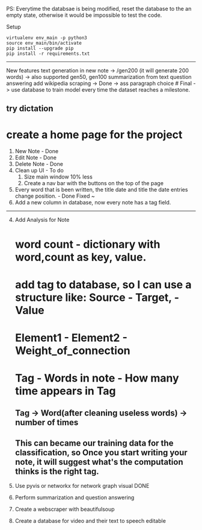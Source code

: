 PS:
Everytime the databsae is being modified, reset the database to the an empty state, otherwise it would be impossible to test the code.

Setup
```
virtualenv env_main -p python3
source env_main/bin/activate
pip install --upgrade pip
pip install -r requirements.txt
```
---
New features 
text generation in new note -> /gen200 (it will generate 200 words) -> also supported gen50, gen100
summarization from text
question answering 
add wikipedia scraping -> Done -> ass paragraph choice #
Final -> use database to train model every time the dataset reaches a milestone.

try dictation
---
# create a home page for the project
1. New Note - Done
2. Edit Note - Done
3. Delete Note - Done
4. Clean up UI - To do
    1. Size main window 10% less
    2. Create a nav bar with the buttons on the top of the page
5. Every word that is been written,
    the title date and title the date entries change position. - Done 
    Fixed ~
6. Add a new column in database, now every note has a tag field.

------------------------
4. Add Analysis for Note 
    # word count - dictionary with word,count as key, value.
    # add tag to database, so I can use a structure like: Source   -  Target,   - Value
    #                                                     Element1 -  Element2  - Weight_of_connection
    #                                                     Tag      -  Words in note - How many time appears in Tag    

    Tag -> Word(after cleaning useless words) -> number of times
    ------------------------------------------------------------
    This can became our training data for the classification, so Once you start writing your note, it will suggest
    what's the computation thinks is the right tag.
    ------------------------------------------------------------
      
5. Use pyvis or networkx for network graph visual DONE


6. Perform summarization and question answering 

7. Create a webscraper with beautifulsoup
8. Create a database for video and their text to speech editable 

